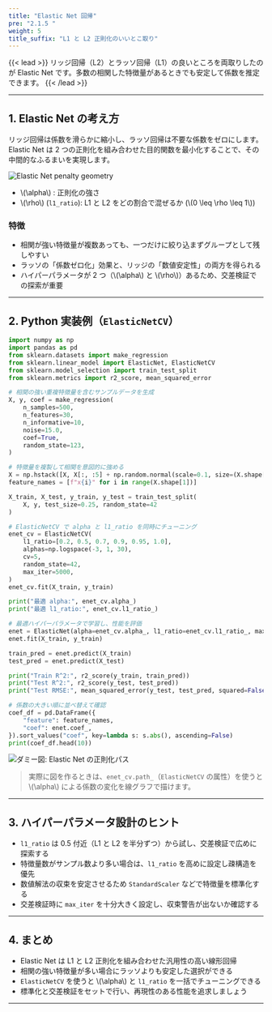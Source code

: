 ```yaml
---
title: "Elastic Net 回帰"
pre: "2.1.5 "
weight: 5
title_suffix: "L1 と L2 正則化のいいとこ取り"
---
```


{{< lead >}}
リッジ回帰（L2）とラッソ回帰（L1）の良いところを両取りしたのが Elastic Net です。多数の相関した特徴量があるときでも安定して係数を推定できます。
{{< /lead >}}

---

## 1. Elastic Net の考え方

リッジ回帰は係数を滑らかに縮小し、ラッソ回帰は不要な係数をゼロにします。Elastic Net は 2 つの正則化を組み合わせた目的関数を最小化することで、その中間的なふるまいを実現します。

![Elastic Net penalty geometry](/images/elastic-net-penalty.png)


- \\(\alpha\\) : 正則化の強さ  
- \\(\rho\\) (`l1_ratio`): L1 と L2 をどの割合で混ぜるか (\\(0 \leq \rho \leq 1\\))

### 特徴

- 相関が強い特徴量が複数あっても、一つだけに絞り込まずグループとして残しやすい  
- ラッソの「係数ゼロ化」効果と、リッジの「数値安定性」の両方を得られる  
- ハイパーパラメータが 2 つ（\\(\alpha\\) と \\(\rho\\)）あるため、交差検証での探索が重要

---

## 2. Python 実装例（`ElasticNetCV`）

```python
import numpy as np
import pandas as pd
from sklearn.datasets import make_regression
from sklearn.linear_model import ElasticNet, ElasticNetCV
from sklearn.model_selection import train_test_split
from sklearn.metrics import r2_score, mean_squared_error

# 相関の強い重複特徴量を含むサンプルデータを生成
X, y, coef = make_regression(
    n_samples=500,
    n_features=30,
    n_informative=10,
    noise=15.0,
    coef=True,
    random_state=123,
)

# 特徴量を複製して相関を意図的に強める
X = np.hstack([X, X[:, :5] + np.random.normal(scale=0.1, size=(X.shape[0], 5))])
feature_names = [f"x{i}" for i in range(X.shape[1])]

X_train, X_test, y_train, y_test = train_test_split(
    X, y, test_size=0.25, random_state=42
)

# ElasticNetCV で alpha と l1_ratio を同時にチューニング
enet_cv = ElasticNetCV(
    l1_ratio=[0.2, 0.5, 0.7, 0.9, 0.95, 1.0],
    alphas=np.logspace(-3, 1, 30),
    cv=5,
    random_state=42,
    max_iter=5000,
)
enet_cv.fit(X_train, y_train)

print("最適 alpha:", enet_cv.alpha_)
print("最適 l1_ratio:", enet_cv.l1_ratio_)

# 最適ハイパーパラメータで学習し、性能を評価
enet = ElasticNet(alpha=enet_cv.alpha_, l1_ratio=enet_cv.l1_ratio_, max_iter=5000)
enet.fit(X_train, y_train)

train_pred = enet.predict(X_train)
test_pred = enet.predict(X_test)

print("Train R^2:", r2_score(y_train, train_pred))
print("Test R^2:", r2_score(y_test, test_pred))
print("Test RMSE:", mean_squared_error(y_test, test_pred, squared=False))

# 係数の大きい順に並べ替えて確認
coef_df = pd.DataFrame({
    "feature": feature_names,
    "coef": enet.coef_,
}).sort_values("coef", key=lambda s: s.abs(), ascending=False)
print(coef_df.head(10))
```

![ダミー図: Elastic Net の正則化パス](/images/placeholder_regression.png)

> 実際に図を作るときは、`enet_cv.path_`（`ElasticNetCV` の属性）を使うと \\(\alpha\\) による係数の変化を線グラフで描けます。

---

## 3. ハイパーパラメータ設計のヒント

- `l1_ratio` は 0.5 付近（L1 と L2 を半分ずつ）から試し、交差検証で広めに探索する  
- 特徴量数がサンプル数より多い場合は、`l1_ratio` を高めに設定し疎構造を優先  
- 数値解法の収束を安定させるため `StandardScaler` などで特徴量を標準化する  
- 交差検証時に `max_iter` を十分大きく設定し、収束警告が出ないか確認する

---

## 4. まとめ

- Elastic Net は L1 と L2 正則化を組み合わせた汎用性の高い線形回帰  
- 相関の強い特徴量が多い場合にラッソよりも安定した選択ができる  
- `ElasticNetCV` を使うと \\(\alpha\\) と `l1_ratio` を一括でチューニングできる  
- 標準化と交差検証をセットで行い、再現性のある性能を追求しましょう

---
